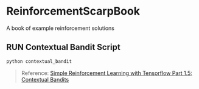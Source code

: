 # ReinforcementScarpBook
A book of example reinforcement solutions


## RUN Contextual Bandit Script
```bash
python contextual_bandit
```
> Reference: [Simple Reinforcement Learning with Tensorflow Part 1.5: Contextual Bandits](https://medium.com/emergent-future/simple-reinforcement-learning-with-tensorflow-part-1-5-contextual-bandits-bff01d1aad9c) 